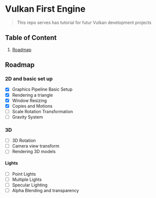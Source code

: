# Vulkan First Engine

> This repo serves has tutorial for futur Vulkan development projects

## Table of Content

1. [Roadmap](#roadmap)

## Roadmap

### 2D and basic set up

- [x] Graphics Pipeline Basic Setup
- [x] Rendering a triangle
- [x] Window Resizing
- [x] Copies and Motions
- [ ] Scale Rotation Transformation
- [ ] Gravity System

### 3D

- [ ] 3D Rotation
- [ ] Camera view transform
- [ ] Rendering 3D models

#### Lights

- [ ] Point Lights
- [ ] Multiple Lights
- [ ] Specular Lighting
- [ ] Alpha Blending and transparency
